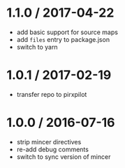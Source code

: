 
1.1.0 / 2017-04-22
==================

 * add basic support for source maps
 * add `files` entry to package.json
 * switch to yarn

1.0.1 / 2017-02-19
==================

 * transfer repo to pirxpilot

1.0.0 / 2016-07-16
==================

 * strip mincer directives
 * re-add debug comments
 * switch to sync version of mincer
